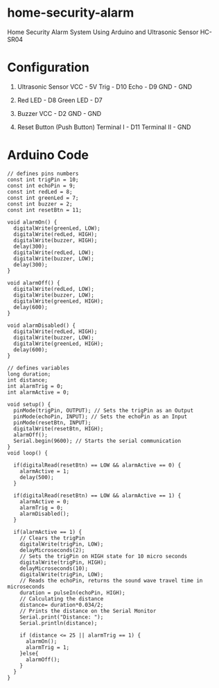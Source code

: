 # home-security-alarm
Home Security Alarm System Using Arduino and Ultrasonic Sensor HC-SR04

# Configuration
1. Ultrasonic Sensor
    VCC - 5V
    Trig - D10
    Echo - D9
    GND - GND
    
2. Red LED    - D8
   Green LED  - D7

3. Buzzer
    VCC - D2
    GND - GND

4. Reset Button (Push Button)
    Terminal I - D11
    Terminal II - GND

# Arduino Code
```
// defines pins numbers
const int trigPin = 10;
const int echoPin = 9;
const int redLed = 8;
const int greenLed = 7;
const int buzzer = 2;
const int resetBtn = 11;

void alarmOn() {
  digitalWrite(greenLed, LOW);
  digitalWrite(redLed, HIGH);
  digitalWrite(buzzer, HIGH);
  delay(300);
  digitalWrite(redLed, LOW);
  digitalWrite(buzzer, LOW);
  delay(300);
}

void alarmOff() {
  digitalWrite(redLed, LOW);
  digitalWrite(buzzer, LOW);
  digitalWrite(greenLed, HIGH);
  delay(600);
}

void alarmDisabled() {
  digitalWrite(redLed, HIGH);
  digitalWrite(buzzer, LOW);
  digitalWrite(greenLed, HIGH);
  delay(600);
}

// defines variables
long duration;
int distance;
int alarmTrig = 0;
int alarmActive = 0;

void setup() {
  pinMode(trigPin, OUTPUT); // Sets the trigPin as an Output
  pinMode(echoPin, INPUT); // Sets the echoPin as an Input
  pinMode(resetBtn, INPUT);
  digitalWrite(resetBtn, HIGH);
  alarmOff();
  Serial.begin(9600); // Starts the serial communication
}
void loop() {
  
  if(digitalRead(resetBtn) == LOW && alarmActive == 0) {
    alarmActive = 1;
    delay(500);
  }

  if(digitalRead(resetBtn) == LOW && alarmActive == 1) {
    alarmActive = 0;
    alarmTrig = 0;
    alarmDisabled();
  }

  if(alarmActive == 1) {
    // Clears the trigPin
    digitalWrite(trigPin, LOW);
    delayMicroseconds(2);
    // Sets the trigPin on HIGH state for 10 micro seconds
    digitalWrite(trigPin, HIGH);
    delayMicroseconds(10);
    digitalWrite(trigPin, LOW);
    // Reads the echoPin, returns the sound wave travel time in microseconds
    duration = pulseIn(echoPin, HIGH);
    // Calculating the distance
    distance= duration*0.034/2;
    // Prints the distance on the Serial Monitor
    Serial.print("Distance: ");
    Serial.println(distance);
    
    if (distance <= 25 || alarmTrig == 1) {
      alarmOn();
      alarmTrig = 1;
    }else{
      alarmOff();
    }
  }
}
```
    
